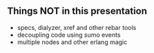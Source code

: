 ## Things **NOT** in this presentation

* specs, dialyzer, xref and other rebar tools
* decoupling code using sumo events
* multiple nodes and other erlang magic
